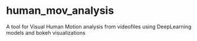# human_mov_analysis
A tool for Visual Human Motion analysis from videofiles using DeepLearning models and bokeh visualizations
